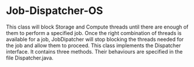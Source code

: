 # Job-Dispatcher-OS

This class will block Storage and Compute threads until there are enough of them to perform a specified job.
Once the right combination of threads is available for a job, JobDipatcher will stop blocking the threads needed for the job and allow them to proceed.
This class implements the Dispatcher interface. It contains three methods. Their behaviours are specified in the file Dispatcher.java.
